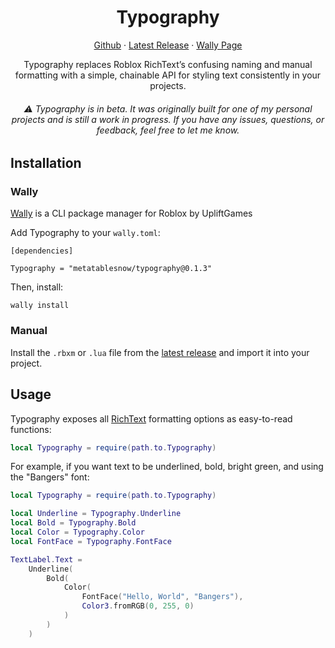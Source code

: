 <div align="center">

# Typography

[Github](https://github.com/metatablesnow/Typography) · [Latest Release](https://github.com/metatablesnow/Typography/releases/latest) · [Wally Page](https://wally.run/package/metatablesnow/typography)

Typography replaces Roblox RichText’s confusing naming and manual formatting with a simple, chainable API for styling text consistently in your projects.
###### ⚠️ Typography is in beta. It was originally built for one of my personal projects and is still a work in progress. If you have any issues, questions, or feedback, feel free to let me know.

</div>

## Installation

### Wally

[Wally](www.wally.run) is a CLI package manager for Roblox by UpliftGames

Add Typography to your `wally.toml`:

```
[dependencies]

Typography = "metatablesnow/typography@0.1.3"
```

Then, install:

```
wally install
```

### Manual

Install the `.rbxm` or `.lua` file from the [latest release](https://github.com/metatablesnow/Typography/releases/latest) and import it into your project.

## Usage
Typography exposes all [RichText](https://create.roblox.com/docs/ui/rich-text) formatting options as easy-to-read functions:
```lua
local Typography = require(path.to.Typography)
```

For example, if you want text to be underlined, bold, bright green, and using the "Bangers" font:
```lua
local Typography = require(path.to.Typography)

local Underline = Typography.Underline
local Bold = Typography.Bold
local Color = Typography.Color
local FontFace = Typography.FontFace

TextLabel.Text = 
	Underline(
		Bold(
			Color(
				FontFace("Hello, World", "Bangers"),
				Color3.fromRGB(0, 255, 0)
			)
		)
	)
```
